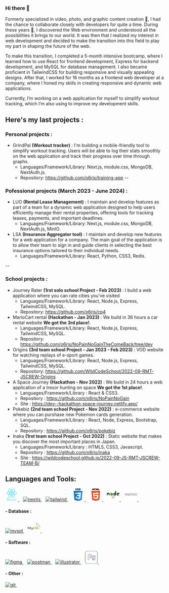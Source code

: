 ### Hi there 👋

Formerly specialized in video, photo, and graphic content creation 🎥, I had the chance to collaborate closely with developers for quite a time. During these years 📅, I discovered the Web environment and understood all the possibilities it brings to our world. It was then that I realized my interest in web development and decided to make the transition into this field to play my part in shaping the future of the web.

To make this transition, I completed a 5-month intensive bootcamp, where I learned how to use React for frontend development, Express for backend development, and MySQL for database management. I also became proficient in TailwindCSS for building responsive and visually appealing designs. After that, I worked for 16 months as a frontend web developer at a company, where I honed my skills in creating responsive and dynamic web applications.

Currently, I’m working on a web application for myself to simplify workout tracking, which I’m also using to improve my development skills.

## Here's my last projects : 

### Personal projects :
- GrindPal **(Workout tracker)** : I'm building a mobile-friendly tool to simplify workout tracking. Users will be able to log their stats smoothly on the web application and track their progress over time through graphs.
  - Languages/Framework/Library: Next.js, module.css, MongoDB, NextAuth.js.
  - Repository: https://github.com/o6ris/training-app
--
### Pofessional projects (March 2023 - June 2024) : 
- LUO **(Rental Lease Management)** : I maintain and develop features as part of a team for a dynamic web application designed to help users efficiently manage their rental properties, offering tools for tracking leases, payments, and important deadlines.
  - Languages/Framework/Library: Next.js, module.css, MongoDB, NextAuth.js, MinIO.
- LSA **(Insurance Aggregator tool)** : I maintain and develop new features for a web application for a company. The main goal of the application is to allow their team to sign in and guide clients in selecting the best insurance options tailored to their individual needs.
  - Languages/Framework/Library: React, Python, CSS3, Redis. 

--

### School projects :
- Journey Rater **(1rst solo school Project - Feb 2023)** : I build a web application where you can rate cities you've visited
  - Languages/Framework/Library: React, Node.js, Express, TailwindCSS, MySQL.
  - Repository: https://github.com/o6ris/cp4 
- MarioCart rental **(Hackathon - Jan 2023)** : We build in 36 hours a car rental website **We got the 3rd place!**.
  - Languages/Framework/Library: React, Node.js, Express, TailwindCSS, MySQL.
  - Repository: https://github.com/o6ris/NoPainNoGainTheComeBack/tree/dev
- Origins **(3rd team school Project - Jan 2023 - Feb 2023)** : VOD website for watching replays of e-sport games.
  - Languages/Framework/Library: React, Node.js, Express, TailwindCSS, MySQL.
  - Repository: https://github.com/WildCodeSchool/2022-09-RMT-JSCREW-Origins
- A Space Journey **(Hackathon - Nov 2022)** : We build in 24 hours a web application of a tresor hunting on space **We got the 1st place!**.
  - Languages/Framework/Library : React & CSS3. 
  - Repository : https://github.com/o6ris/NoPainNoGain
  - Site : https://dev--hackathon-space-journey.netlify.app/
- Pokebiz **(2nd team school Project - Nov 2022)** : e-commerce website where you can purshase new Pokemon cards generation.
  - Languages/Framework/Library : React, Node, Express, Bootstrap, SQL. 
  - Repository : https://github.com/o6ris/pokebiz
- Inaka **(1rst team school Project - Oct 2022)** : Static website that makes you discover the most important places in Japan.
  - Languages/Framework/Library : HTML5, CSS3, Javascript. 
  - Repository : https://github.com/o6ris/inaka
  - Site : https://wildcodeschool.github.io/2022-09-JS-RMT-JSCREW-TEAM-B/

## Languages and Tools:
 <a href="https://reactjs.org/" target="_blank" rel="noreferrer"> <img src="https://raw.githubusercontent.com/devicons/devicon/master/icons/react/react-original-wordmark.svg" alt="react" width="40" height="40"/> </a>&nbsp;&nbsp;
 <a href="https://nextjs.org/" target="_blank" rel="noreferrer"> <img src="https://cdn.worldvectorlogo.com/logos/next-js.svg" alt="nextjs" width="40" height="40"/> </a>&nbsp;&nbsp;
 <a href="https://tailwindcss.com/" target="_blank" rel="noreferrer"> <img src="https://w7.pngwing.com/pngs/293/485/png-transparent-tailwind-css-hd-logo.png" alt="tailwind" width="60" height="40"/> </a>&nbsp;&nbsp;
 <a href="https://www.w3schools.com/css/" target="_blank" rel="noreferrer"> <img src="https://raw.githubusercontent.com/devicons/devicon/master/icons/css3/css3-original-wordmark.svg" alt="css3" width="40" height="40"/> </a>&nbsp;&nbsp;
 <a href="https://www.w3.org/html/" target="_blank" rel="noreferrer"> <img src="https://raw.githubusercontent.com/devicons/devicon/master/icons/html5/html5-original-wordmark.svg" alt="html5" width="40" height="40"/> </a>&nbsp;&nbsp;
  <a href="https://nodejs.org" target="_blank" rel="noreferrer"> <img src="https://raw.githubusercontent.com/devicons/devicon/master/icons/nodejs/nodejs-original-wordmark.svg" alt="nodejs" width="40" height="40"/> </a>&nbsp;&nbsp;
  <a href="https://expressjs.com" target="_blank" rel="noreferrer"> <img src="https://raw.githubusercontent.com/devicons/devicon/master/icons/express/express-original-wordmark.svg" alt="express" width="40" height="40"/> </a>&nbsp;&nbsp;
#### - Database :
  <a href="https://www.mongodb.com/" target="_blank" rel="noreferrer"> <img src="https://miro.medium.com/v2/resize:fit:512/1*doAg1_fMQKWFoub-6gwUiQ.png" alt="mysql" width="40" height="40"/> </a>&nbsp;&nbsp;
  <a href="https://www.mysql.com/" target="_blank" rel="noreferrer"> <img src="https://raw.githubusercontent.com/devicons/devicon/master/icons/mysql/mysql-original-wordmark.svg" alt="mysql" width="40" height="40"/> </a>&nbsp;&nbsp;
#### - Software :
  <a href="https://www.figma.com/" target="_blank" rel="noreferrer"> <img src="https://www.vectorlogo.zone/logos/figma/figma-icon.svg" alt="figma" width="40" height="40"/> </a>&nbsp;&nbsp;
  <a href="https://postman.com" target="_blank" rel="noreferrer"> <img src="https://www.vectorlogo.zone/logos/getpostman/getpostman-icon.svg" alt="postman" width="40" height="40"/> </a>&nbsp;&nbsp;
  <a href="https://www.adobe.com/in/products/illustrator.html" target="_blank" rel="noreferrer"> <img src="https://www.vectorlogo.zone/logos/adobe_illustrator/adobe_illustrator-icon.svg" alt="illustrator" width="40" height="40"/> </a>&nbsp;&nbsp;
  <a href="https://www.photoshop.com/en" target="_blank" rel="noreferrer"> <img src="https://raw.githubusercontent.com/devicons/devicon/master/icons/photoshop/photoshop-line.svg" alt="photoshop" width="40" height="40"/> </a>&nbsp;&nbsp;
#### - Other :
  <a href="https://git-scm.com/" target="_blank" rel="noreferrer"> <img src="https://www.vectorlogo.zone/logos/git-scm/git-scm-icon.svg" alt="git" width="40" height="40"/> </a>&nbsp;&nbsp;
  


  
 



<!--
**o6ris/o6ris** is a ✨ _special_ ✨ repository because its `README.md` (this file) appears on your GitHub profile.

Here are some ideas to get you started:

- 🔭 I’m currently working on ...
- 🌱 I’m currently learning ...
- 👯 I’m looking to collaborate on ...
- 🤔 I’m looking for help with ...
- 💬 Ask me about ...
- 📫 How to reach me: ...
- 😄 Pronouns: ...
- ⚡ Fun fact: ...
-->
